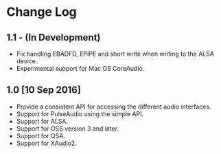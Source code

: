 # Change Log

## 1.1 - (In Development)

*  Fix handling EBADFD, EPIPE and short write when writing to the ALSA device.
*  Experimental support for Mac OS CoreAudio.

## 1.0 \[10 Sep 2016\]

*  Provide a consistent API for accessing the different audio interfaces.
*  Support for PulseAudio using the simple API.
*  Support for ALSA.
*  Support for OSS version 3 and later.
*  Support for QSA.
*  Support for XAudio2.

